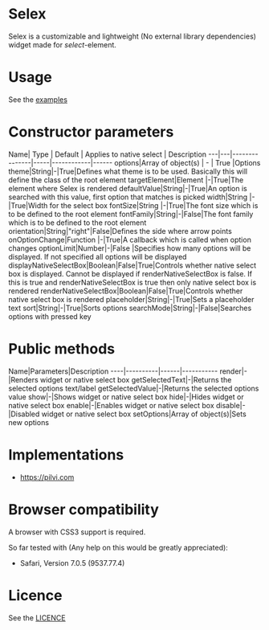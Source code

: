 Selex
===============
Selex is a customizable and lightweight (No external library dependencies) widget made for <i>select</i>-element.

Usage
==============
See the <a href="https://github.com/janikoskela/Selex/tree/master/examples">examples</a>

Constructor parameters
===============
Name| Type | Default | Applies to native select | Description
---|---|---------------|-----|------------|------
options|Array of object(s) | - | True |Options
theme|String|-|True|Defines what theme is to be used. Basically this will define the class of the root element
targetElement|Element |-|True|The element where Selex is rendered
defaultValue|String|-|True|An option is searched with this value, first option that matches is picked
width|String |-|True|Width for the select box
fontSize|String |-|True|The font size which is to be defined to the root element
fontFamily|String|-|False|The font family which is to be defined to the root element
orientation|String|"right"|False|Defines the side where arrow points
onOptionChange|Function |-|True|A callback which is called when option changes
optionLimit|Number|-|False |Specifies how many options will be displayed. If not specified all options will be displayed
displayNativeSelectBox|Boolean|False|True|Controls whether native select box is displayed. Cannot be displayed if renderNativeSelectBox is false. If this is true and renderNativeSelectBox is true then only native select box is rendered
renderNativeSelectBox|Boolean|False|True|Controls whether native select box is rendered
placeholder|String|-|True|Sets a placeholder text
sort|String|-|True|Sorts options
searchMode|String|-|False|Searches options with pressed key

Public methods
===============
Name|Parameters|Description
----|----------|------|-----------
render|-|Renders widget or native select box
getSelectedText|-|Returns the selected options text/label
getSelectedValue|-|Returns the selected options value
show|-|Shows widget or native select box
hide|-|Hides widget or native select box
enable|-|Enables widget or native select box
disable|-|Disabled widget or native select box
setOptions|Array of object(s)|Sets new options

Implementations
=============
 - https://pilvi.com

Browser compatibility
==============
A browser with CSS3 support is required.

So far tested with (Any help on this would be greatly appreciated):
 - Safari, Version 7.0.5 (9537.77.4)

Licence
=============
See the <a href="https://github.com/janikoskela/SimpleSelectBox/blob/master/LICENSE">LICENCE</a>
